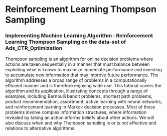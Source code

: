 # Reinforcement Learning Thompson Sampling
### Implementing Machine Learning Algorithm :  Reinforcement Learning Thompson Sampling on the data-set of Ads_CTR_Optimization
Thompson sampling is an algorithm for online decision problems where actions are taken sequentially in a manner that
must balance between exploiting what is known to maximize immediate performance and investing to accumulate
new information that may improve future performance. The
algorithm addresses a broad range of problems in a computationally efficient manner and is therefore enjoying wide
use. This tutorial covers the algorithm and its application,
illustrating concepts through a range of examples, including
Bernoulli bandit problems, shortest path problems, product
recommendation, assortment, active learning with neural
networks, and reinforcement learning in Markov decision
processes. Most of these problems involve complex information structures, where information revealed by taking an
action informs beliefs about other actions. We will also discuss when and why Thompson sampling is or is not effective
and relations to alternative algorithms.
